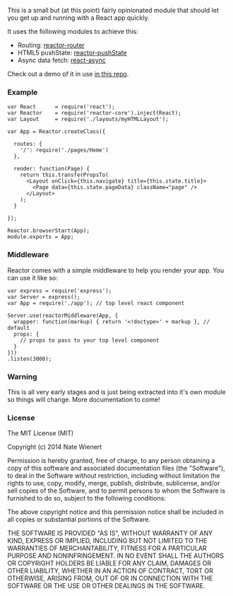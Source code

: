 This is a small but (at this point) fairly opinionated module that should let you get up and running with a React app quickly.

It uses the following modules to achieve this:
- Routing: [reactor-router](https://github.com/natew/reactor-router)
- HTML5 pushState: [reactor-pushState](https://github.com/natew/reactor-pushState)
- Async data fetch: [react-async](https://github.com/andreypopp/react-async)

Check out a demo of it in use [in this repo](https://github.com/natew/reactor-demo).

### Example

    var React      = require('react');
    var Reactor    = require('reactor-core').inject(React);
    var Layout     = require('./layouts/myHTMLLayout');

    var App = Reactor.createClass({

      routes: {
        '/': require('./pages/Home')
      },

      render: function(Page) {
        return this.transferPropsTo(
          <Layout onClick={this.navigate} title={this.state.title}>
            <Page data={this.state.pageData} className="page" />
          </Layout>
        );
      }

    });

    Reactor.browserStart(App);
    module.exports = App;

### Middleware

Reactor comes with a simple middleware to help you render your app. You can use it like so:

    var express = require('express');
    var Server = express();
    var App = require('./app'); // top level react component

    Server.use(reactorMiddleware(App, {
      wrapper: function(markup) { return '<!doctype>' + markup }, // default
      props: {
        // props to pass to your top level component
      }
    }))
    .listen(3000);


### Warning

This is all very early stages and is just being extracted into it's own module so things will change. More documentation to come!

### License

The MIT License (MIT)

Copyright (c) 2014 Nate Wienert

Permission is hereby granted, free of charge, to any person obtaining a copy
of this software and associated documentation files (the "Software"), to deal
in the Software without restriction, including without limitation the rights
to use, copy, modify, merge, publish, distribute, sublicense, and/or sell
copies of the Software, and to permit persons to whom the Software is
furnished to do so, subject to the following conditions:

The above copyright notice and this permission notice shall be included in
all copies or substantial portions of the Software.

THE SOFTWARE IS PROVIDED "AS IS", WITHOUT WARRANTY OF ANY KIND, EXPRESS OR
IMPLIED, INCLUDING BUT NOT LIMITED TO THE WARRANTIES OF MERCHANTABILITY,
FITNESS FOR A PARTICULAR PURPOSE AND NONINFRINGEMENT. IN NO EVENT SHALL THE
AUTHORS OR COPYRIGHT HOLDERS BE LIABLE FOR ANY CLAIM, DAMAGES OR OTHER
LIABILITY, WHETHER IN AN ACTION OF CONTRACT, TORT OR OTHERWISE, ARISING FROM,
OUT OF OR IN CONNECTION WITH THE SOFTWARE OR THE USE OR OTHER DEALINGS IN
THE SOFTWARE.